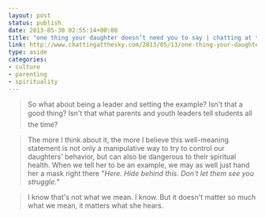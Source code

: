 ```yaml
---
layout: post
status: publish
date: 2013-05-30 02:55:14+00:00
title: "one thing your daughter doesn’t need you to say | chatting at the sky"
link: http://www.chattingatthesky.com/2013/05/13/one-thing-your-daughter-doesnt-need-you-to-say/
type: aside
categories:
- culture
- parenting
- spirituality
---
```


> 
  
> 
> So what about being a leader and setting the example? Isn't that a good thing? Isn't that what parents and youth leaders tell students all the time?
> 
> 
  
> 
> The more I think about it, the more I believe this well-meaning statement is not only a manipulative way to try to control our daughters' behavior, but can also be dangerous to their spiritual health. When we tell her to be an example, we may as well just hand her a mask right there "_Here. Hide behind this. Don't let them see you struggle._"
> 
> 
  
> 
> I know that's not what we mean. I know. But it doesn't matter so much what we mean, it matters what she hears.
> 
> 

